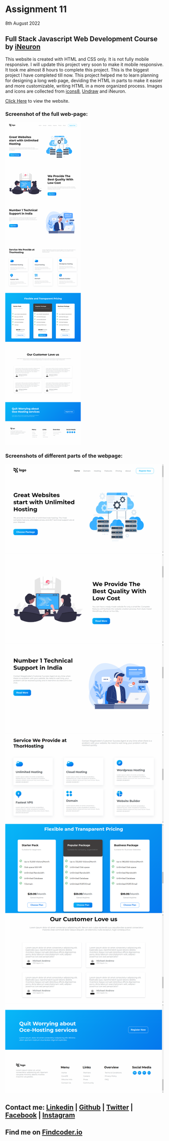# Assignment 11
8th August 2022
## Full Stack Javascript Web Development Course by [iNeuron](https://ineuron.ai/)

This website is created with HTML and CSS only. It is not fully mobile responsive. I will update this project very soon to make it mobile responsive. It took me almost 8 hours to complete this project. This is the biggest project I have completed till now. This project helped me to learn planning for designing a long web page, deviding the HTML in parts to make it easier and more customizable, writing HTML in a more organized process. Images and icons are collected from [icons8](https://icons8.com/), [Undraw](https://undraw.co/) and iNeuron.

[Click Here](https://fsjs-assignment11.netlify.app/) to view the website.

### Screenshot of the full web-page:

![Full website](./images/project11_full_ss.png)

### Screenshots of different parts of the webpage:

![1st ss](./images/ss1.png) ![2nd ss](./images/ss2.png) ![3rd ss](./images/ss3.png) ![4th ss](./images/ss4.png) ![5th ss](./images/ss5.png) ![6th ss](./images/ss6.png) ![7th ss](./images/ss7.png) 


## Contact me: [Linkedin](https://www.linkedin.com/in/subham-dutta-8670b8178/) | [Github](https://github.com/Sduttt) | [Twitter](https://twitter.com/Subhamd88404337) | [Facebook](https://www.facebook.com/profile.php?id=100073951804006) | [Instagram](https://www.instagram.com/its_subham_dutta/)

## Find me on [Findcoder.io](https://www.findcoder.io/u/sdutta)